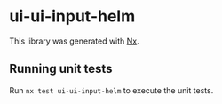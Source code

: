 # ui-ui-input-helm

This library was generated with [Nx](https://nx.dev).

## Running unit tests

Run `nx test ui-ui-input-helm` to execute the unit tests.
